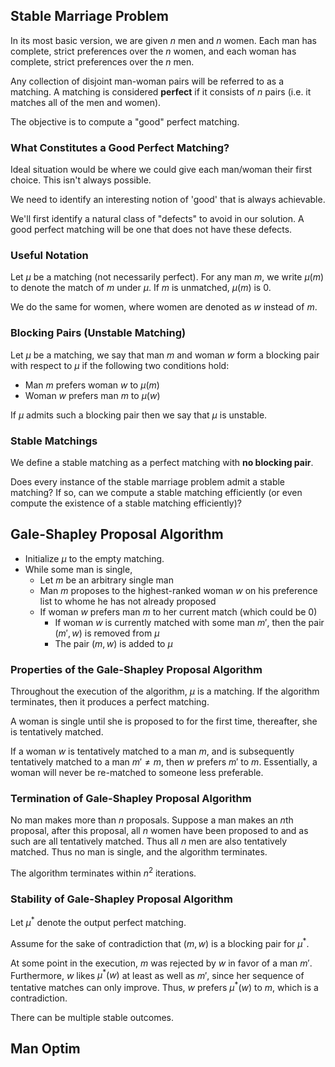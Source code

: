 ## Stable Marriage Problem

In its most basic version, we are given $n$ men and $n$ women. Each man has complete, strict preferences over the $n$ women, and each woman has complete, strict preferences over the $n$ men.

Any collection of disjoint man-woman pairs will be referred to as a matching. A matching is considered **perfect** if it consists of $n$ pairs (i.e. it matches all of the men and women).

The objective is to compute a "good" perfect matching.

### What Constitutes a **Good** Perfect Matching?

Ideal situation would be where we could give each man/woman their first choice. This isn't always possible.

We need to identify an interesting notion of 'good' that is always achievable.

We'll first identify a natural class of "defects" to avoid in our solution. A good perfect matching will be one that does not have these defects.

### Useful Notation

Let $\mu$ be a matching (not necessarily perfect). For any man $m$, we write $\mu(m)$ to denote the match of $m$ under $\mu$. If $m$ is unmatched, $\mu(m)$ is 0.

We do the same for women, where women are denoted as $w$ instead of $m$.

### Blocking Pairs (Unstable Matching)

Let $\mu$ be a matching, we say that man $m$ and woman $w$ form a blocking pair with respect to $\mu$ if the following two conditions hold:
- Man $m$ prefers woman $w$ to $\mu(m)$
- Woman $w$ prefers man $m$ to $\mu(w)$

If $\mu$ admits such a blocking pair then we say that $\mu$ is unstable.

### Stable Matchings

We define a stable matching as a perfect matching with **no blocking pair**.

Does every instance of the stable marriage problem admit a stable matching? If so, can we compute a stable matching efficiently (or even compute the existence of a stable matching efficiently)?

## Gale-Shapley Proposal Algorithm

- Initialize $\mu$ to the empty matching.
- While some man is single,
	- Let $m$ be an arbitrary single man
	- Man $m$ proposes to the highest-ranked woman $w$ on his preference list to whome he has not already proposed
	- If woman $w$ prefers man $m$ to her current match (which could be 0)
		- If woman $w$ is currently matched with some man $m'$, then the pair $(m',w)$ is removed from $\mu$
		- The pair $(m,w)$ is added to $\mu$

### Properties of the Gale-Shapley Proposal Algorithm

Throughout the execution of the algorithm, $\mu$ is a matching. If the algorithm terminates, then it produces a perfect matching. 

A woman is single until she is proposed to for the first time, thereafter, she is tentatively matched.

If a woman $w$ is tentatively matched to a man $m$, and is subsequently tentatively matched to a man $m' \neq m$, then $w$ prefers $m'$ to $m$. Essentially, a woman will never be re-matched to someone less preferable.

### Termination of Gale-Shapley Proposal Algorithm

No man makes more than $n$ proposals. Suppose a man makes an $n$th proposal, after this proposal, all $n$ women have been proposed to and as such are all tentatively matched. Thus all $n$ men are also tentatively matched. Thus no man is single, and the algorithm terminates.

The algorithm terminates within $n^2$ iterations.

### Stability of Gale-Shapley Proposal Algorithm

Let $\mu^*$ denote the output perfect matching.

Assume for the sake of contradiction that $(m,w)$ is a blocking pair for $\mu^*$. 

At some point in the execution, $m$ was rejected by $w$ in favor of a man $m'$. Furthermore, $w$ likes $\mu^*(w)$ at least as well as $m'$, since her sequence of tentative matches can only improve. Thus, $w$ prefers $\mu^*(w)$ to $m$, which is a contradiction.

There can be multiple stable outcomes.

## Man Optim
